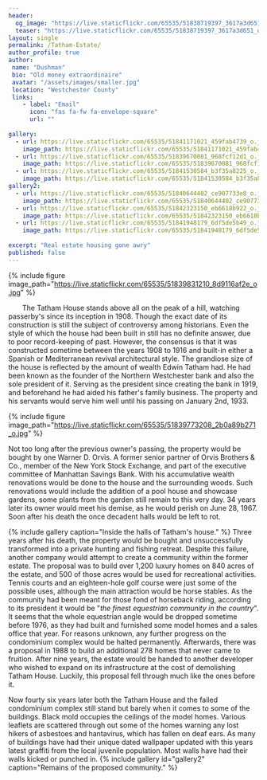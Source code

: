 ```yaml
---
header:
  og_image: "https://live.staticflickr.com/65535/51838719397_3617a3d651_o.jpg"
  teaser: "https://live.staticflickr.com/65535/51838719397_3617a3d651_o.jpg"
layout: single
permalink: /Tatham-Estate/
author_profile: true
author: 
 name: "Dushman"
 bio: "Old money extraordinaire"
 avatar: "/assets/images/smaller.jpg"
 location: "Westchester County"  
 links:
    - label: "Email"
      icon: "fas fa-fw fa-envelope-square"
      url: ""
    
gallery:
  - url: https://live.staticflickr.com/65535/51841171021_459fab4739_o.jpg
    image_path: https://live.staticflickr.com/65535/51841171021_459fab4739_o.jpg
  - url: https://live.staticflickr.com/65535/51839670081_968fcf12d1_o.jpg
    image_path: https://live.staticflickr.com/65535/51839670081_968fcf12d1_o.jpg
  - url: https://live.staticflickr.com/65535/51841530584_b3f35a8225_o.jpg
    image_path: https://live.staticflickr.com/65535/51841530584_b3f35a8225_o.jpg
gallery2:
  - url: https://live.staticflickr.com/65535/51840644402_ce907733e8_o.jpg
    image_path: https://live.staticflickr.com/65535/51840644402_ce907733e8_o.jpg
  - url: https://live.staticflickr.com/65535/51842323150_eb6618b922_o.jpg
    image_path: https://live.staticflickr.com/65535/51842323150_eb6618b922_o.jpg
  - url: https://live.staticflickr.com/65535/51841948179_6df5de5b49_o.jpg
    image_path: https://live.staticflickr.com/65535/51841948179_6df5de5b49_o.jpg
      
excerpt: "Real estate housing gone awry"       
published: false
---
```




{% include figure image_path="https://live.staticflickr.com/65535/51839831210_8d9116af2e_o.jpg" %}

&emsp;&emsp;The Tatham House stands above all on the peak of a hill, watching passerby's since its inception in 1908. Though the exact date of its construction is still the subject of controversy among historians. Even the style of which the house had been built in still has no definite answer, due to poor record-keeping of past. However, the consensus is that it was constructed sometime between the years 1908 to 1916 and built-in either a Spanish or Mediterranean revival architectural style. The grandiose size of the house is reflected by the amount of wealth Edwin Tatham had. He had been known as the founder of the Northern Westchester bank and also the sole president of it. Serving as the president since creating the bank in 1919, and beforehand he had aided his father's family business. The property and his servants would serve him well until his passing on January 2nd, 1933. 

{% include figure image_path="https://live.staticflickr.com/65535/51839773208_2b0a89b271_o.jpg" %}

Not too long after the previous owner's passing, the property would be bought by one Warner D. Orvis. A former senior partner of Orvis Brothers & Co., member of the New York Stock Exchange, and part of the executive committee of Manhattan Savings Bank. With his accumulative wealth renovations would be done to the house and the surrounding woods. Such renovations would include the addition of a pool house and showcase gardens, some plants from the garden still remain to this very day. 34 years later its owner would meet his demise, as he would perish on June 28, 1967. Soon after his death the once decadent halls would be left to rot.

{% include gallery caption="Inside the halls of Tatham's house." %}
Three years after his death, the property would be bought and unsuccessfully transformed into a private hunting and fishing retreat. Despite this failure, another company would attempt to create a community within the former estate. The proposal was to build over 1,200 luxury homes on 840 acres of the estate, and 500 of those acres would be used for recreational activities. Tennis courts and an eighteen-hole golf course were just some of the possible uses, although the main attraction would be horse stables. As the community had been meant for those fond of horseback riding, according to its president it would be "*the finest equestrian community in the country*". It seems that the whole equestrian angle would be dropped sometime before 1976, as they had built and furnished some model homes and a sales office that year. For reasons unknown, any further progress on the condominium complex would be halted permanently. Afterwards, there was a proposal in 1988 to build an additional 278 homes that never came to fruition. After nine years, the estate would be handed to another developer who wished to expand on its infrastructure at the cost of demolishing Tatham House. Luckily, this proposal fell through much like the ones before it. 

Now fourty six years later both the Tatham House and the failed condominium complex still stand but barely when it comes to some of the buildings. Black mold occupies the ceilings of the model homes. Various leaflets are scattered through out some of the homes warning any lost hikers of asbestoes and hantavirus, which has fallen on deaf ears. As many of buildings have had their unique dated wallpaper updated with this years latest graffiti from the local juvenile population. Most walls have had their walls kicked or punched in.
{% include gallery id="gallery2" caption="Remains of the proposed community." %}
